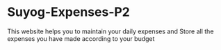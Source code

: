 # Suyog-Expenses-P2
This website helps you to maintain your daily expenses and Store all the expenses you have made according to your budget
